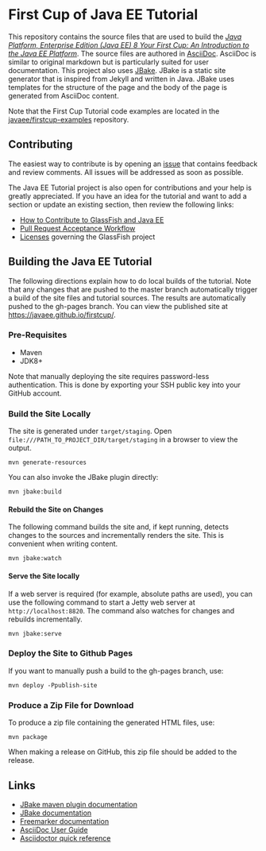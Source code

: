 # First Cup of Java EE Tutorial

This repository contains the source files that are used to build the [_Java Platform, Enterprise Edition (Java EE) 8
Your First Cup: An Introduction to the Java EE Platform_](https://javaee.github.io/tutorial/). The source files are
authored in [AsciiDoc](http://asciidoc.org/). AsciiDoc is similar to original markdown but is particularly suited for
user documentation. This project also uses [JBake](http://jbake.org/). JBake is a static site generator that is
inspired from Jekyll and written in Java. JBake uses templates for the structure of the page and the body of the
page is generated from AsciiDoc content.

Note that the First Cup Tutorial code examples are located in the
[javaee/firstcup-examples](https://github.com/javaee/firstcup-examples) repository.

## Contributing
The easiest way to contribute is by opening an [issue](https://github.com/javaee/firstcup/issues) that contains
feedback and review comments. All issues will be addressed as soon as possible.

The Java EE Tutorial project is also open for contributions and your help is greatly appreciated. If you have an idea
for the tutorial and want to add a section or update an existing section, then review the following links:

* [How to Contribute to GlassFish and Java EE](https://javaee.github.io/glassfish/how-to-contribute)
* [Pull Request Acceptance Workflow](https://javaee.github.io/glassfish/pr_workflow)
* [Licenses](https://javaee.github.io/glassfish/LICENSE) governing the GlassFish project

## Building the Java EE Tutorial

The following directions explain how to do local builds of the tutorial. Note that any changes that are pushed to the
master branch automatically trigger a build of the site files and tutorial sources. The results are automatically
pushed to the gh-pages branch. You can view the published site at https://javaee.github.io/firstcup/.

### Pre-Requisites

- Maven
- JDK8+

Note that manually deploying the site requires password-less authentication. This is done by exporting your SSH public
key into your GitHub account.

### Build the Site Locally

The site is generated under `target/staging`. Open `file:///PATH_TO_PROJECT_DIR/target/staging` in a browser to view
the output.

```
mvn generate-resources
```

You can also invoke the JBake plugin directly:

```
mvn jbake:build
```

#### Rebuild the Site on Changes

The following command builds the site and, if kept running, detects changes to the sources and incrementally renders
the site. This is convenient when writing content.

```
mvn jbake:watch
```

#### Serve the Site locally

If a web server is required (for example, absolute paths are used), you can use the following command to start a
Jetty web server at `http://localhost:8820`. The command also watches for changes and rebuilds incrementally.

```
mvn jbake:serve
```


### Deploy the Site to Github Pages

If you want to manually push a build to the gh-pages branch, use:

```
mvn deploy -Ppublish-site
```

### Produce a Zip File for Download

To produce a zip file containing the generated HTML files, use:

```
mvn package
```

When making a release on GitHub, this zip file should be added to the release.

## Links

- [JBake maven plugin documentation](https://github.com/Blazebit/jbake-maven-plugin)
- [JBake documentation](http://jbake.org/docs/2.5.1)
- [Freemarker documentation](http://freemarker.org/docs)
- [AsciiDoc User Guide](http://asciidoc.org/userguide.html)
- [Asciidoctor quick reference](http://asciidoctor.org/docs/asciidoc-syntax-quick-reference)
